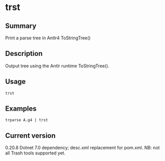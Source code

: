 # trst

## Summary

Print a parse tree in Antlr4 ToStringTree()

## Description

Output tree using the Antlr runtime ToStringTree().

## Usage

    trst

## Examples

    trparse A.g4 | trst

## Current version

0.20.8 Dotnet 7.0 dependency; desc.xml replacement for pom.xml. NB: not all Trash tools supported yet.
